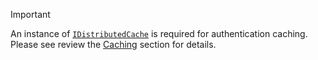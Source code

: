 > [!IMPORTANT]
> An instance of [`IDistributedCache`](https://learn.microsoft.com/en-us/dotnet/api/microsoft.extensions.caching.distributed.idistributedcache) is required for authentication caching. Please see review the [Caching](../index.md#caching) section for details.
